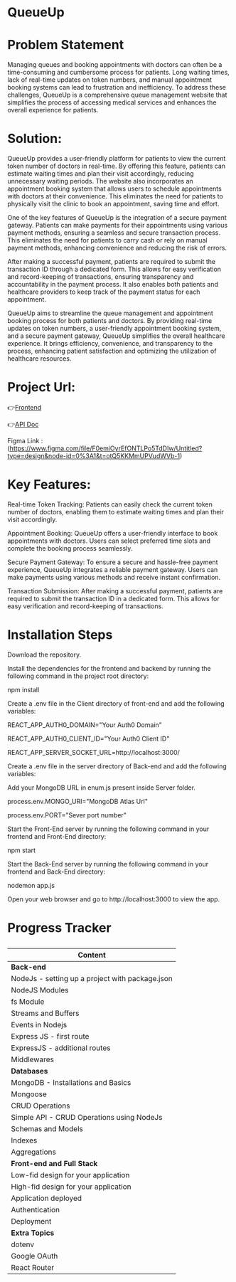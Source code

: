 # QueueUp

# Problem Statement
Managing queues and booking appointments with doctors can often be a time-consuming and cumbersome process for patients. Long waiting times, lack of real-time updates on token numbers, and manual appointment booking systems can lead to frustration and inefficiency. To address these challenges, QueueUp is a comprehensive queue management website that simplifies the process of accessing medical services and enhances the overall experience for patients.

# Solution:
QueueUp provides a user-friendly platform for patients to view the current token number of doctors in real-time. By offering this feature, patients can estimate waiting times and plan their visit accordingly, reducing unnecessary waiting periods. The website also incorporates an appointment booking system that allows users to schedule appointments with doctors at their convenience. This eliminates the need for patients to physically visit the clinic to book an appointment, saving time and effort.

One of the key features of QueueUp is the integration of a secure payment gateway. Patients can make payments for their appointments using various payment methods, ensuring a seamless and secure transaction process. This eliminates the need for patients to carry cash or rely on manual payment methods, enhancing convenience and reducing the risk of errors.

After making a successful payment, patients are required to submit the transaction ID through a dedicated form. This allows for easy verification and record-keeping of transactions, ensuring transparency and accountability in the payment process. It also enables both patients and healthcare providers to keep track of the payment status for each appointment.

QueueUp aims to streamline the queue management and appointment booking process for both patients and doctors. By providing real-time updates on token numbers, a user-friendly appointment booking system, and a secure payment gateway, QueueUp simplifies the overall healthcare experience. It brings efficiency, convenience, and transparency to the process, enhancing patient satisfaction and optimizing the utilization of healthcare resources.

# Project Url:

 👉[Frontend](https://queueup.netlify.app/)
 
 👉[API Doc](https://documenter.getpostman.com/view/25535337/2s93m61hUk)

Figma Link : (https://www.figma.com/file/F0emiOyrEfONTLPo5TdDIw/Untitled?type=design&node-id=0%3A1&t=otQ5KKMmUPVudWVb-1)

#  Key Features:
Real-time Token Tracking: 
Patients can easily check the current token number of doctors, enabling them to estimate waiting times and plan their visit accordingly.

Appointment Booking:
QueueUp offers a user-friendly interface to book appointments with doctors. Users can select preferred time slots and complete the booking process seamlessly.

Secure Payment Gateway: 
To ensure a secure and hassle-free payment experience, QueueUp integrates a reliable payment gateway. Users can make payments using various methods and receive instant confirmation.

Transaction Submission: 
After making a successful payment, patients are required to submit the transaction ID in a dedicated form. This allows for easy verification and record-keeping of transactions.

# Installation Steps
Download the repository.

Install the dependencies for the frontend and backend by running the following command in the project root directory:

npm install

Create a .env file in the Client directory of front-end and add the following variables:

REACT_APP_AUTH0_DOMAIN="Your Auth0 Domain"

REACT_APP_AUTH0_CLIENT_ID="Your Auth0 Client ID"

REACT_APP_SERVER_SOCKET_URL=http://localhost:3000/

Create a .env file in the server directory of Back-end and add the following variables:

Add your MongoDB URL in enum.js present inside Server folder.

process.env.MONGO_URI="MongoDB Atlas Url"

process.env.PORT="Sever port number"

Start the Front-End server by running the following command in your frontend and Front-End directory:

npm start

Start the Back-End server by running the following command in your frontend and Back-End directory:

nodemon app.js

Open your web browser and go to http://localhost:3000 to view the app.

# Progress Tracker
## 
| Content |
| ------- |
| **Back-end** |
| NodeJs - setting up a project with package.json |
| NodeJS Modules |
| fs Module |
| Streams and Buffers |
| Events in Nodejs |
| Express JS - first route |
| ExpressJS - additional routes |
| Middlewares |
| **Databases** |
| MongoDB - Installations and Basics |
| Mongoose |
| CRUD Operations |
| Simple API - CRUD Operations using NodeJs |
| Schemas and Models |
| Indexes |
| Aggregations |
| **Front-end and Full Stack** |
| Low-fid design for your application |
| High-fid design for your application |
| Application deployed |
| Authentication |
| Deployment |
| **Extra Topics** |
| dotenv |
| Google OAuth |
| React Router |
